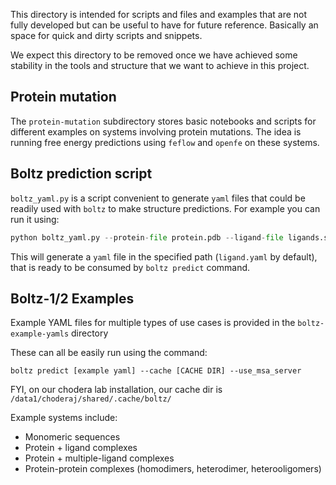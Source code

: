 This directory is intended for scripts and files and examples that are not fully developed but
can be useful to have for future reference. Basically an space for quick and dirty scripts and
snippets.

We expect this directory to be removed once we have achieved some stability in the tools and
structure that we want to achieve in this project.


## Protein mutation
The `protein-mutation` subdirectory stores basic notebooks and scripts for different examples on
systems involving protein mutations. The idea is running free energy predictions using `feflow`
and `openfe` on these systems.

## Boltz prediction script
`boltz_yaml.py` is a script convenient to generate `yaml` files that could be readily
used with `boltz` to make structure predictions. For example you can run it using:

```python
python boltz_yaml.py --protein-file protein.pdb --ligand-file ligands.sdf --protein-id MYPROTEIN --output-yaml MYPROTEIN_ligands.yaml
```

This will generate a `yaml` file in the specified path (`ligand.yaml` by default), that is ready
to be consumed by `boltz predict` command.

## Boltz-1/2 Examples 
Example YAML files for multiple types of use cases is provided in the `boltz-example-yamls` directory

These can all be easily run using the command: 
```
boltz predict [example yaml] --cache [CACHE DIR] --use_msa_server
```
FYI, on our chodera lab installation, our cache dir is `/data1/choderaj/shared/.cache/boltz/`

Example systems include: 
- Monomeric sequences
- Protein + ligand complexes
- Protein + multiple-ligand complexes
- Protein-protein complexes (homodimers, heterodimer, heterooligomers)
